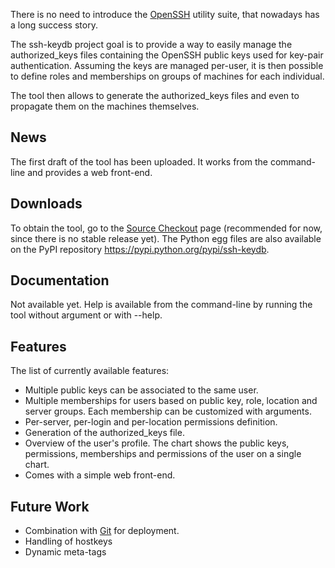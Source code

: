 There is no need to introduce the [OpenSSH](http://www.openssh.com) utility suite, that nowadays has a long success story.

The ssh-keydb project goal is to provide a way to easily manage the authorized\_keys files containing the OpenSSH public keys used for key-pair authentication. Assuming the keys are managed per-user, it is then possible to define roles and memberships on groups of machines for each individual.

The tool then allows to generate the authorized\_keys files and even to propagate them on the machines themselves.

## News ##

The first draft of the tool has been uploaded. It works from the command-line and provides a web front-end.

## Downloads ##

To obtain the tool, go to the [Source Checkout](http://code.google.com/p/ssh-keydb/source/checkout) page (recommended for now, since there is no stable release yet). The Python egg files are also available on the PyPI repository https://pypi.python.org/pypi/ssh-keydb.

## Documentation ##

Not available yet. Help is available from the command-line by running the tool without argument or with --help.

## Features ##

The list of currently available features:

  * Multiple public keys can be associated to the same user.
  * Multiple memberships for users based on public key, role, location and server groups. Each membership can be customized with arguments.
  * Per-server, per-login and per-location permissions definition.
  * Generation of the authorized\_keys file.
  * Overview of the user's profile. The chart shows the public keys, permissions, memberships and permissions of the user on a single chart.
  * Comes with a simple web front-end.

## Future Work ##

  * Combination with [Git](http://git-scm.com/) for deployment.
  * Handling of hostkeys
  * Dynamic meta-tags